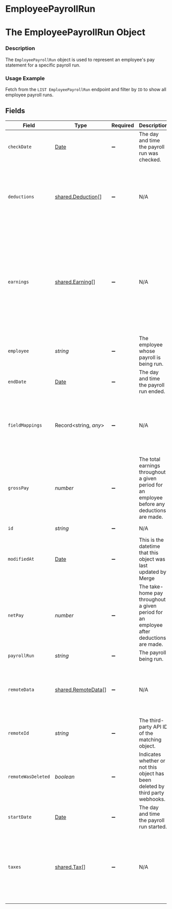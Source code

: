 # EmployeePayrollRun

# The EmployeePayrollRun Object
### Description
The `EmployeePayrollRun` object is used to represent an employee's pay statement for a specific payroll run.

### Usage Example
Fetch from the `LIST EmployeePayrollRun` endpoint and filter by `ID` to show all employee payroll runs.


## Fields

| Field                                                                                                                                                                                                                  | Type                                                                                                                                                                                                                   | Required                                                                                                                                                                                                               | Description                                                                                                                                                                                                            | Example                                                                                                                                                                                                                |
| ---------------------------------------------------------------------------------------------------------------------------------------------------------------------------------------------------------------------- | ---------------------------------------------------------------------------------------------------------------------------------------------------------------------------------------------------------------------- | ---------------------------------------------------------------------------------------------------------------------------------------------------------------------------------------------------------------------- | ---------------------------------------------------------------------------------------------------------------------------------------------------------------------------------------------------------------------- | ---------------------------------------------------------------------------------------------------------------------------------------------------------------------------------------------------------------------- |
| `checkDate`                                                                                                                                                                                                            | [Date](https://developer.mozilla.org/en-US/docs/Web/JavaScript/Reference/Global_Objects/Date)                                                                                                                          | :heavy_minus_sign:                                                                                                                                                                                                     | The day and time the payroll run was checked.                                                                                                                                                                          | 2020-11-10T00:00:00Z                                                                                                                                                                                                   |
| `deductions`                                                                                                                                                                                                           | [shared.Deduction](../../../sdk/models/shared/deduction.md)[]                                                                                                                                                          | :heavy_minus_sign:                                                                                                                                                                                                     | N/A                                                                                                                                                                                                                    | [<br/>{<br/>"employee_payroll_run": "35347df1-95e7-46e2-93cc-66f1191edca5",<br/>"name": "Social Security",<br/>"employee_deduction": 34.54,<br/>"company_deduction": 78.78<br/>}<br/>]                                 |
| `earnings`                                                                                                                                                                                                             | [shared.Earning](../../../sdk/models/shared/earning.md)[]                                                                                                                                                              | :heavy_minus_sign:                                                                                                                                                                                                     | N/A                                                                                                                                                                                                                    | [<br/>{<br/>"employee_payroll_run": "35347df1-95e7-46e2-93cc-66f1191edca5",<br/>"amount": 1002.34,<br/>"type": "SALARY"<br/>},<br/>{<br/>"employee_payroll_run": "35347df1-95e7-46e2-93cc-66f1191edca5",<br/>"amount": 8342.34,<br/>"type": "OVERTIME"<br/>}<br/>] |
| `employee`                                                                                                                                                                                                             | *string*                                                                                                                                                                                                               | :heavy_minus_sign:                                                                                                                                                                                                     | The employee whose payroll is being run.                                                                                                                                                                               | d2f972d0-2526-434b-9409-4c3b468e08f0                                                                                                                                                                                   |
| `endDate`                                                                                                                                                                                                              | [Date](https://developer.mozilla.org/en-US/docs/Web/JavaScript/Reference/Global_Objects/Date)                                                                                                                          | :heavy_minus_sign:                                                                                                                                                                                                     | The day and time the payroll run ended.                                                                                                                                                                                | 2020-11-09T00:00:00Z                                                                                                                                                                                                   |
| `fieldMappings`                                                                                                                                                                                                        | Record<string, *any*>                                                                                                                                                                                                  | :heavy_minus_sign:                                                                                                                                                                                                     | N/A                                                                                                                                                                                                                    | {<br/>"organization_defined_targets": {<br/>"custom_key": "custom_value"<br/>},<br/>"linked_account_defined_targets": {<br/>"custom_key": "custom_value"<br/>}<br/>}                                                   |
| `grossPay`                                                                                                                                                                                                             | *number*                                                                                                                                                                                                               | :heavy_minus_sign:                                                                                                                                                                                                     | The total earnings throughout a given period for an employee before any deductions are made.                                                                                                                           | 1342.67                                                                                                                                                                                                                |
| `id`                                                                                                                                                                                                                   | *string*                                                                                                                                                                                                               | :heavy_minus_sign:                                                                                                                                                                                                     | N/A                                                                                                                                                                                                                    | fb8c55b6-1cb8-4b4c-9fb6-17924231619d                                                                                                                                                                                   |
| `modifiedAt`                                                                                                                                                                                                           | [Date](https://developer.mozilla.org/en-US/docs/Web/JavaScript/Reference/Global_Objects/Date)                                                                                                                          | :heavy_minus_sign:                                                                                                                                                                                                     | This is the datetime that this object was last updated by Merge                                                                                                                                                        | 2021-10-16T00:00:00Z                                                                                                                                                                                                   |
| `netPay`                                                                                                                                                                                                               | *number*                                                                                                                                                                                                               | :heavy_minus_sign:                                                                                                                                                                                                     | The take-home pay throughout a given period for an employee after deductions are made.                                                                                                                                 | 865.78                                                                                                                                                                                                                 |
| `payrollRun`                                                                                                                                                                                                           | *string*                                                                                                                                                                                                               | :heavy_minus_sign:                                                                                                                                                                                                     | The payroll being run.                                                                                                                                                                                                 | 35347df1-95e7-46e2-93cc-66f1191edca5                                                                                                                                                                                   |
| `remoteData`                                                                                                                                                                                                           | [shared.RemoteData](../../../sdk/models/shared/remotedata.md)[]                                                                                                                                                        | :heavy_minus_sign:                                                                                                                                                                                                     | N/A                                                                                                                                                                                                                    | [<br/>{<br/>"path": "/employee-payroll",<br/>"data": [<br/>"Varies by platform"<br/>]<br/>}<br/>]                                                                                                                      |
| `remoteId`                                                                                                                                                                                                             | *string*                                                                                                                                                                                                               | :heavy_minus_sign:                                                                                                                                                                                                     | The third-party API ID of the matching object.                                                                                                                                                                         | 19202938                                                                                                                                                                                                               |
| `remoteWasDeleted`                                                                                                                                                                                                     | *boolean*                                                                                                                                                                                                              | :heavy_minus_sign:                                                                                                                                                                                                     | Indicates whether or not this object has been deleted by third party webhooks.                                                                                                                                         |                                                                                                                                                                                                                        |
| `startDate`                                                                                                                                                                                                            | [Date](https://developer.mozilla.org/en-US/docs/Web/JavaScript/Reference/Global_Objects/Date)                                                                                                                          | :heavy_minus_sign:                                                                                                                                                                                                     | The day and time the payroll run started.                                                                                                                                                                              | 2020-11-08T00:00:00Z                                                                                                                                                                                                   |
| `taxes`                                                                                                                                                                                                                | [shared.Tax](../../../sdk/models/shared/tax.md)[]                                                                                                                                                                      | :heavy_minus_sign:                                                                                                                                                                                                     | N/A                                                                                                                                                                                                                    | [<br/>{<br/>"employee_payroll_run": "35347df1-95e7-46e2-93cc-66f1191edca5",<br/>"name": "California State Income Tax",<br/>"amount": 100.25,<br/>"employer_tax": "False"<br/>}<br/>]                                   |